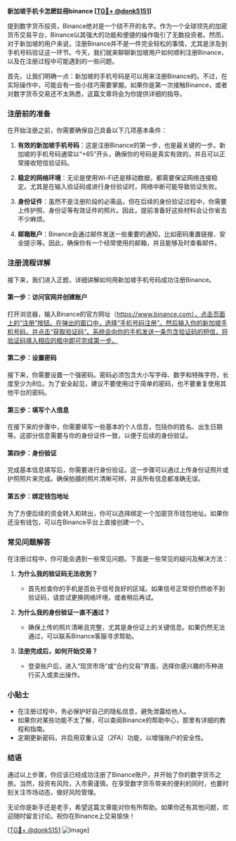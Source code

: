 **新加坡手机卡怎麽註冊binance [[TG💪+ @donk5151](https://t.me/s/donk5151)]**

提到数字货币投资，Binance绝对是一个绕不开的名字。作为一个全球领先的加密货币交易平台，Binance以其强大的功能和便捷的操作吸引了无数投资者。然而，对于新加坡的用户来说，注册Binance并不是一件完全轻松的事情，尤其是涉及到手机号码验证这一环节。今天，我们就来聊聊新加坡用户如何顺利注册Binance，以及在注册过程中可能遇到的一些问题。

首先，让我们明确一点：新加坡的手机号码是可以用来注册Binance的。不过，在实际操作中，可能会有一些小技巧需要掌握。如果你是第一次接触Binance，或者对数字货币交易还不太熟悉，这篇文章将会为你提供详细的指导。

### 注册前的准备

在开始注册之前，你需要确保自己具备以下几项基本条件：

1. **有效的新加坡手机号码**：这是注册Binance的第一步，也是最关键的一步。新加坡的手机号码通常以“+65”开头，确保你的号码是真实有效的，并且可以正常接收短信验证码。

2. **稳定的网络环境**：无论是使用Wi-Fi还是移动数据，都需要保证网络连接稳定。尤其是在输入验证码或进行身份验证时，网络中断可能导致验证失败。

3. **身份证件**：虽然不是注册阶段的必需品，但在后续的身份验证过程中，你需要上传护照、身份证等有效证件的照片。因此，提前准备好这些材料会让你省去不少麻烦。

4. **邮箱账户**：Binance会通过邮件发送一些重要的通知，比如密码重置链接、安全提示等。因此，确保你有一个经常使用的邮箱，并且能够及时查看邮件。

### 注册流程详解

接下来，我们进入正题，详细讲解如何用新加坡手机号码成功注册Binance。

#### 第一步：访问官网并创建账户

打开浏览器，输入Binance的官方网址（https://www.binance.com），点击页面上的“注册”按钮。在弹出的窗口中，选择“手机号码注册”。然后输入你的新加坡手机号码，并点击“获取验证码”。系统会向你的手机发送一条包含验证码的短信，将验证码填入相应的框中即可完成第一步。

#### 第二步：设置密码

接下来，你需要设置一个强密码。密码必须包含大小写字母、数字和特殊字符，长度至少为8位。为了安全起见，建议不要使用过于简单的密码，也不要重复使用其他平台的密码。

#### 第三步：填写个人信息

在接下来的步骤中，你需要填写一些基本的个人信息，包括你的姓名、出生日期等。这部分信息需要与你的身份证件一致，以便于后续的身份验证。

#### 第四步：身份验证

完成基本信息填写后，你需要进行身份验证。这一步骤可以通过上传身份证照片或护照照片来完成。确保拍摄的照片清晰可辨，并且所有信息都准确无误。

#### 第五步：绑定钱包地址

为了方便后续的资金转入和转出，你可以选择绑定一个加密货币钱包地址。如果你还没有钱包，可以在Binance平台上直接创建一个。

### 常见问题解答

在注册过程中，你可能会遇到一些常见问题。下面是一些常见的疑问及解决方法：

1. **为什么我的验证码无法收到？**
   - 首先检查你的手机是否处于信号良好的区域。如果信号正常但仍然收不到验证码，请尝试更换网络环境，或者稍后再试。

2. **为什么我的身份验证一直不通过？**
   - 确保上传的照片清晰且完整，尤其是身份证上的关键信息。如果仍然无法通过，可以联系Binance客服寻求帮助。

3. **注册完成后，如何开始交易？**
   - 登录账户后，进入“现货市场”或“合约交易”界面，选择你感兴趣的币种进行买入或卖出操作。

### 小贴士

- 在注册过程中，务必保护好自己的隐私信息，避免泄露给他人。
- 如果你对某些功能不太了解，可以查阅Binance的帮助中心，那里有详细的教程和指南。
- 定期更新密码，并启用双重认证（2FA）功能，以增强账户的安全性。

### 结语

通过以上步骤，你应该已经成功注册了Binance账户，并开始了你的数字货币之旅。当然，投资有风险，入市需谨慎。在享受数字货币带来的便利的同时，也要时刻关注市场动态，做好风险管理。

无论你是新手还是老手，希望这篇文章能对你有所帮助。如果你还有其他问题，欢迎随时留言讨论。祝你在Binance上交易愉快！

[[TG💪+ @donk5151](https://t.me/s/donk5151) ![Image](https://i.postimg.cc/rwNCRYN7/Snipaste-2025-04-30-17-27-05.png)]